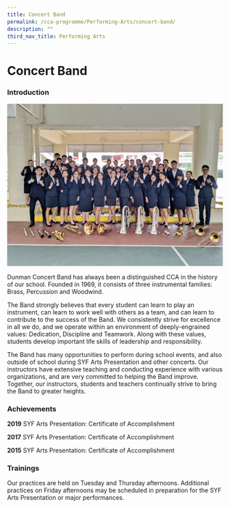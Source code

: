 ```yaml
---
title: Concert Band
permalink: /cca-programme/Performing-Arts/concert-band/
description: ""
third_nav_title: Performing Arts
---
```

# Concert Band

### Introduction

![](/images/Student%20Development%20Programme/CCA%20Programme/Performing%20Arts/2019%20Band.jpg)

Dunman Concert Band has always been a distinguished CCA in the history of our school. Founded in 1969, it consists of three instrumental families: Brass, Percussion and Woodwind.   

The Band strongly believes that every student can learn to play an instrument, can learn to work well with others as a team, and can learn to contribute to the success of the Band. We consistently strive for excellence in all we do, and we operate within an environment of deeply-engrained values: Dedication, Discipline and Teamwork. Along with these values, students develop important life skills of leadership and responsibility.   

The Band has many opportunities to perform during school events, and also outside of school during SYF Arts Presentation and other concerts. Our instructors have extensive teaching and conducting experience with various organizations, and are very committed to helping the Band improve. Together, our instructors, students and teachers continually strive to bring the Band to greater heights.

### Achievements

**2019** SYF Arts Presentation: Certificate of Accomplishment

**2017** SYF Arts Presentation: Certificate of Accomplishment 

**2015** SYF Arts Presentation: Certificate of Accomplishment

### Trainings

Our practices are held on Tuesday and Thursday afternoons. Additional practices on Friday afternoons may be scheduled in preparation for the SYF Arts Presentation or major performances.